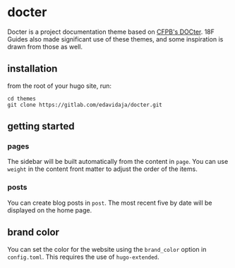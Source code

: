 # docter

Docter is a project documentation theme based on  [CFPB's DOCter](https://github.com/cfpb/docter). 18F Guides also made significant use of these themes, and some inspiration is drawn from those as well.

## installation

from the root of your hugo site, run:

```
cd themes
git clone https://gitlab.com/edavidaja/docter.git
```

## getting started

### pages

The sidebar will be built automatically from the content in `page`. You can use `weight` in the content front matter to adjust the order of the items.

### posts

You can create blog posts in `post`. The most recent five by date will be displayed on the home page.

## brand color

You can set the color for the website using the `brand_color` option in `config.toml`. This requires the use of `hugo-extended`.